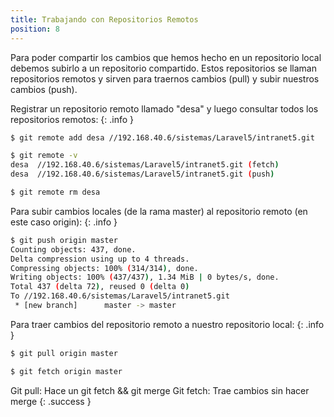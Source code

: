 ```yaml
---
title: Trabajando con Repositorios Remotos
position: 8
---
```

Para poder compartir los cambios que hemos hecho en un repositorio local debemos subirlo a un repositorio compartido. Estos repositorios se llaman repositorios remotos y sirven para traernos cambios (pull) y subir nuestros cambios (push).


Registrar un repositorio remoto llamado "desa" y luego consultar todos los repositorios remotos:
{: .info }

~~~ sh
$ git remote add desa //192.168.40.6/sistemas/Laravel5/intranet5.git

$ git remote -v
desa  //192.168.40.6/sistemas/Laravel5/intranet5.git (fetch)
desa  //192.168.40.6/sistemas/Laravel5/intranet5.git (push)

$ git remote rm desa

~~~


Para subir cambios locales (de la rama master) al repositorio remoto (en este caso origin):
{: .info }

~~~ sh
$ git push origin master
Counting objects: 437, done.
Delta compression using up to 4 threads.
Compressing objects: 100% (314/314), done.
Writing objects: 100% (437/437), 1.34 MiB | 0 bytes/s, done.
Total 437 (delta 72), reused 0 (delta 0)
To //192.168.40.6/sistemas/Laravel5/intranet5.git
 * [new branch]      master -> master
~~~


Para traer cambios del repositorio remoto a nuestro repositorio local:
{: .info }

~~~ sh
$ git pull origin master

$ git fetch origin master
~~~

Git pull: Hace un git fetch && git merge
Git fetch: Trae cambios sin hacer merge
{: .success }
